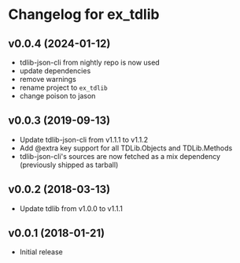 # Changelog for ex_tdlib

## v0.0.4 (2024-01-12)

* tdlib-json-cli from nightly repo is now used
* update dependencies
* remove warnings
* rename project to `ex_tdlib`
* change poison to jason

## v0.0.3 (2019-09-13)

* Update tdlib-json-cli from v1.1.1 to v1.1.2
* Add @extra key support for all TDLib.Objects and TDLib.Methods
* tdlib-json-cli's sources are now fetched as a mix dependency (previously shipped as tarball)

## v0.0.2 (2018-03-13)

* Update tdlib from v1.0.0 to v1.1.1

## v0.0.1 (2018-01-21)

* Initial release
